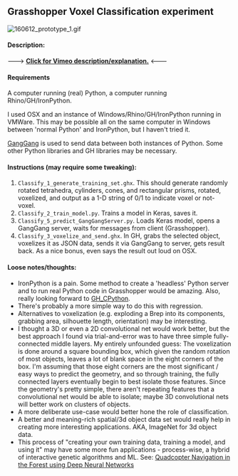 ## Grasshopper Voxel Classification experiment

![160612_prototype_1.gif](https://github.com/dantaeyoung/glug/blob/master/voxel_classify/MEDIA/160612_prototype_1.gif)

#### Description:

---> [**Click for Vimeo description/explanation.**](https://www.youtube.com/watch?v=pn8yuOofb4U) <---

#### Requirements

A computer running (real) Python, a computer running Rhino/GH/IronPython.

I used OSX and an instance of Windows/Rhino/GH/IronPython running in VMWare. This may be possible all on the same computer in Windows between 'normal Python' and IronPython, but I haven't tried it.

[GangGang](https://github.com/dantaeyoung/GangGang/) is used to send data between both instances of Python. Some other Python libraries and GH libraries may be necessary.

#### Instructions (may require some tweaking):

1. `Classify_1_generate_training_set.ghx`. This should generate randomly rotated tetrahedra, cylinders, cones, and rectangular prisms, rotated, voxelized, and output as a 1-D string of 0/1 to indicate voxel or not-voxel.
2. `Classify_2_train_model.py`. Trains a model in Keras, saves it.
3. `Classify_5_predict_GangGangServer.py`. Loads Keras model, opens a GangGang server, waits for messages from client (Grasshopper).
4. `Classify_3_voxelize_and_send.ghx`. In GH, grabs the selected object, voxelizes it as JSON data, sends it via GangGang to server, gets result back. As a nice bonus, even says the result out loud on OSX. 

#### Loose notes/thoughts:

- IronPython is a pain. Some method to create a 'headless' Python server and to run real Python code in Grasshopper would be amazing. Also, really looking forward to [GH_CPython](https://github.com/MahmoudAbdelRahman/GH_CPython).
- There's probably a more simple way to do this with regression.
- Alternatives to voxelization (e.g. exploding a Brep into its components, grabbing area, silhouette length, orientation) may be interesting.
- I thought a 3D or even a 2D convolutional net would work better, but the best approach I found via trial-and-error was to have three simple fully-connected middle layers. My entirely unfounded guess: The voxelization is done around a square bounding box, which given the random rotation of most objects, leaves a lot of blank space in the eight corners of the box. I'm assuming that those eight corners are the most significant / easy ways to predict the geometry, and so through training, the fully connected layers eventually begin to best isolate those features. Since the geometry's pretty simple, there aren't repeating features that a convolutional net would be able to isolate; maybe 3D convolutional nets will better work on clusters of objects.
- A more deliberate use-case would better hone the role of classification.
- A better and meaning-rich spatial/3d object data set would really help in creating more interesting applications. AKA, ImageNet for 3d object data.
- This process of "creating your own training data, training a model, and using it" may have some more fun applications - process-wise, a hybrid of interactive genetic algorithms and ML. See: [Quadcopter Navigation in the Forest using Deep Neural Networks](https://youtu.be/umRdt3zGgpU?t=1m40s)

